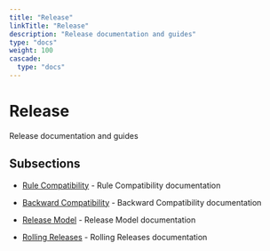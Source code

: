 ```yaml
---
title: "Release"
linkTitle: "Release"
description: "Release documentation and guides"
type: "docs"
weight: 100
cascade:
  type: "docs"
---
```


# Release


Release documentation and guides





## Subsections


- [Rule Compatibility](rule-compatibility) - Rule Compatibility documentation

- [Backward Compatibility](backward-compatibility) - Backward Compatibility documentation

- [Release Model](index) - Release Model documentation

- [Rolling Releases](rolling) - Rolling Releases documentation

